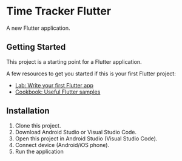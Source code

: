 # Time Tracker Flutter

A new Flutter application.

## Getting Started

This project is a starting point for a Flutter application.

A few resources to get you started if this is your first Flutter project:

- [Lab: Write your first Flutter app](https://flutter.dev/docs/get-started/codelab)
- [Cookbook: Useful Flutter samples](https://flutter.dev/docs/cookbook)

## Installation

1. Clone this project.
2. Download Android Studio or Visual Studio Code.
3. Open this project in Android Studio (Visual Studio Code).
4. Connect device (Android/iOS phone).
5. Run the application
